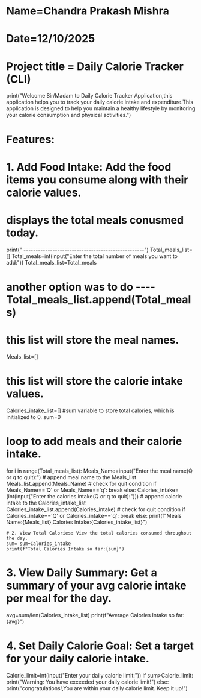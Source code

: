 # Name=Chandra Prakash Mishra
# Date=12/10/2025
# Project title = Daily Calorie Tracker (CLI)
print("Welcome Sir/Madam to Daily Calorie Tracker Application,this application helps you to track your daily calorie intake and expenditure.This application is designed to help you maintain a healthy lifestyle by monitoring your calorie consumption and physical activities.")
# Features:

# 1. Add Food Intake: Add the food items you consume along with their calorie values.
# displays the total meals conusmed today.
print(" --------------------------------------------------")
Total_meals_list=[]
Total_meals=int(input("Enter the total number of meals you want to add:"))
Total_meals_list=Total_meals
# another option was to do   ----Total_meals_list.append(Total_meals)
# this list will store the meal names.
Meals_list=[]
# this list will store the calorie intake values.
Calories_intake_list=[]
#sum variable to store total calories, which is initialized to 0.
sum=0
# loop to add meals and their calorie intake.
for i in range(Total_meals_list):
    Meals_Name=input("Enter the meal name(Q or q to quit):")
    # append meal name to the Meals_list
    Meals_list.append(Meals_Name)
    # check for quit condition
    if Meals_Name=='Q' or Meals_Name=='q':
        break
    else:
        Calories_intake=(int(input("Enter the calories intake(Q or q to quit):")))
        # append calorie intake to the Calories_intake_list
        Calories_intake_list.append(Calories_intake)
        # check for quit condition
        if Calories_intake=='Q' or Calories_intake=='q':
            break
        else:
         print(f"Meals Name:{Meals_list},Calories Intake:{Calories_intake_list}")
         
    # 2. View Total Calories: View the total calories consumed throughout the day.     
    sum= sum+Calories_intake
    print(f"Total Calories Intake so far:{sum}")
            
# 3. View Daily Summary: Get a summary of your avg calorie intake per meal for the day.
avg=sum/len(Calories_intake_list)
print(f"Average Calories Intake so far:{avg}")
            
# 4. Set Daily Calorie Goal: Set a target for your daily calorie intake.
Calorie_limit=int(input("Enter your daily calorie limit:"))
if sum>Calorie_limit:
    print("Warning: You have exceeded your daily calorie limit!")
else:
     print("congratulations!,You are within your daily calorie limit. Keep it up!")
       
            
        
       
           
         
           
    
    



